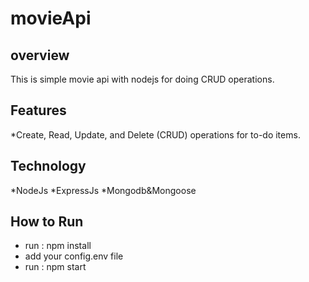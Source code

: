 # movieApi
## overview
This is simple movie api with nodejs for doing CRUD operations.

## Features
  *Create, Read, Update, and Delete (CRUD) operations for to-do items.

## Technology
  *NodeJs
  *ExpressJs
  *Mongodb&Mongoose
  
## How to Run 
 * run : npm install
 * add your config.env file
 * run : npm start




